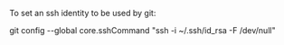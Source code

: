 To set an ssh identity to be used by git:

git config --global core.sshCommand "ssh -i ~/.ssh/id_rsa -F /dev/null"